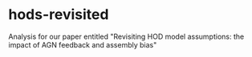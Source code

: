 # hods-revisited
Analysis for our paper entitled "Revisiting HOD model assumptions: the impact of AGN feedback and assembly bias"
